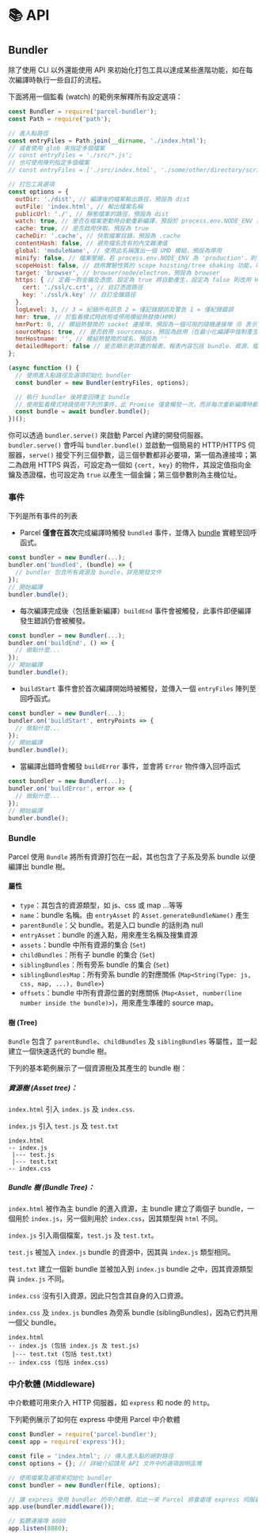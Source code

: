 # 📚 API

## Bundler

除了使用 CLI 以外還能使用 API 來初始化打包工具以達成某些進階功能，如在每次編譯時執行一些自訂的流程。

下面將用一個監看 (watch) 的範例來解釋所有設定選項：

```Javascript
const Bundler = require('parcel-bundler');
const Path = require('path');

// 進入點路徑
const entryFiles = Path.join(__dirname, './index.html');
// 或者使用 glob 來指定多個檔案
// const entryFiles = './src/*.js';
// 也可使用陣列指定多個檔案
// const entryFiles = ['./src/index.html', './some/other/directory/scripts.js'];

// 打包工具選項
const options = {
  outDir: './dist', // 編譯後的檔案輸出路徑，預設為 dist
  outFile: 'index.html', // 輸出檔案名稱
  publicUrl: './', // 靜態檔案的路徑，預設為 dist
  watch: true, // 是否在檔案更動時自動重新編譯，預設於 process.env.NODE_ENV !== 'production' 時啟用
  cache: true, // 是否啟用快取，預設為 true
  cacheDir: '.cache', // 快取檔案目錄，預設為 .cache
  contentHash: false, // 避免檔名含有的內文雜湊值
  global: 'moduleName', // 使用此名稱匯出一個 UMD 模組，預設為停用
  minify: false, // 檔案壓縮，若 process.env.NODE_ENV 為 'production'，則會自動啟用
  scopeHoist: false, // 啟用實驗性質的 scope hoisting/tree shaking 功能，可減少 bundle 的大小
  target: 'browser', // browser/node/electron，預設為 browser
  https: { // 定義一對金鑰及憑證。設定為 true 將自動產生，設定為 false 則改用 HTTP
    cert: './ssl/c.crt', // 自訂憑證路徑
    key: './ssl/k.key' // 自訂金鑰路徑
  },
  logLevel: 3, // 3 = 紀錄所有訊息 2 = 僅記錄錯誤及警告 1 = 僅紀錄錯誤
  hmr: true, // 於監看模式時啟用或停用模組熱替換(HMR)
  hmrPort: 0, // 模組熱替換的 socket 連接埠，預設為一個可用的隨機連接埠（0 表示可用的隨機連接埠）
  sourceMaps: true, // 是否啟用 sourcemaps，預設為啟用（在最小化編譯中強制產生 sourcemap）
  hmrHostname: '', // 模組熱替換的域名，預設為 ''
  detailedReport: false // 是否顯示更詳盡的報表。報表內容包括 bundle、資源、檔案大小及編譯時間等，預設為 false。報表僅在 watch 停用的情況下才會顯示
};

(async function () {
  // 使用進入點路徑及選項初始化 bundler
  const bundler = new Bundler(entryFiles, options);

  // 執行 bundler 後將會回傳主 bundle
  // 使用監看模式時請使用下列的事件，此 Promise 僅會觸發一次，而非每次重新編譯時都會觸發。
  const bundle = await bundler.bundle();
})();
```

你可以透過 `bundler.serve()` 來啟動 Parcel 內建的開發伺服器。`bundler.serve()` 會呼叫 `bundler.bundle()` 並啟動一個簡易的 HTTP/HTTPS 伺服器，`serve()` 接受下列三個參數，這三個參數都非必要項，第一個為連接埠；第二為啟用 HTTPS 與否，可設定為一個如 `{cert, key}` 的物件，其設定值指向金鑰及憑證檔，也可設定為 `true` 以產生一個金鑰；第三個參數則為主機位址。

### 事件

下列是所有事件的列表

- Parcel **僅會在首次**完成編譯時觸發 `bundled` 事件，並傳入 [bundle](#bundle) 實體至回呼函式。

```Javascript
const bundler = new Bundler(...);
bundler.on('bundled', (bundle) => {
  // bundler 包含所有資源及 bundle，詳見開發文件
});
// 開始編譯
bundler.bundle();
```

- 每次編譯完成後（包括重新編譯）`buildEnd` 事件會被觸發，此事件即便編譯發生錯誤仍會被觸發。

```Javascript
const bundler = new Bundler(...);
bundler.on('buildEnd', () => {
  // 做點什麼...
});
// 開始編譯
bundler.bundle();
```

- `buildStart` 事件會於首次編譯開始時被觸發，並傳入一個 `entryFiles` 陣列至回呼函式。

```Javascript
const bundler = new Bundler(...);
bundler.on('buildStart', entryPoints => {
  // 做點什麼...
});
// 開始編譯
bundler.bundle();
```

- 當編譯出錯時會觸發 `buildError` 事件，並會將 `Error` 物件傳入回呼函式

```Javascript
const bundler = new Bundler(...);
bundler.on('buildError', error => {
  // 做點什麼...
});
// 開始編譯
bundler.bundle();
```

### Bundle

Parcel 使用 `Bundle` 將所有資源打包在一起，其也包含了子系及旁系 bundle 以便編譯出 bundle 樹。

#### 屬性

- `type`：其包含的資源類型，如 js、css 或 map …等等
- `name`：bundle 名稱。由 `entryAsset` 的 `Asset.generateBundleName()` 產生
- `parentBundle`：父 bundle。若是入口 bundle 的話則為 null
- `entryAsset`：bundle 的進入點，用來產生名稱及搜集資源
- `assets`：bundle 中所有資源的集合 (`Set`)
- `childBundles`：所有子 bundle 的集合 (`Set`)
- `siblingBundles`：所有旁系 bundle 的集合 (`Set`)
- `siblingBundlesMap`：所有旁系 bundle 的對應關係 (`Map<String(Type: js, css, map, ...), Bundle>`)
- `offsets`：bundle 中所有資源位置的對應關係 (`Map<Asset, number(line number inside the bundle)>`)，用來產生準確的 source map。

#### 樹 (Tree)

`Bundle` 包含了 `parentBundle`、`childBundles` 及 `siblingBundles` 等屬性，並一起建立一個快速迭代的 bundle 樹。

下列的基本範例展示了一個資源樹及其產生的 bundle 樹：

##### 資源樹 (Asset tree)：

`index.html` 引入 `index.js` 及 `index.css`.

`index.js` 引入 `test.js` 及 `test.txt`

```Text
index.html
-- index.js
 |--- test.js
 |--- test.txt
-- index.css
```

##### Bundle 樹 (Bundle Tree)：

`index.html` 被作為主 bundle 的進入資源，主 bundle 建立了兩個子 bundle，一個用於 `index.js`，另一個則用於 `index.css`，因其類型與 `html` 不同。

`index.js` 引入兩個檔案，`test.js` 及 `test.txt`。

`test.js` 被加入 `index.js` bundle 的資源中，因其與 `index.js` 類型相同。

`test.txt` 建立一個新 bundle 並被加入到 `index.js` bundle 之中，因其資源類型與 `index.js` 不同。

`index.css` 沒有引入資源，因此只包含其自身的入口資源。

`index.css` 及 `index.js` bundles 為旁系 bundle (siblingBundles)，因為它們共用一個父 bundle。

```Text
index.html
-- index.js (包括 index.js 及 test.js)
 |--- test.txt (包括 test.txt)
-- index.css (包括 index.css)
```

### 中介軟體 (Middleware)

中介軟體可用來介入 HTTP 伺服器，如 `express` 和 node 的 `http`。

下列範例展示了如何在 express 中使用 Parcel 中介軟體

```Javascript
const Bundler = require('parcel-bundler');
const app = require('express')();

const file = 'index.html'; // 傳入進入點的絕對路徑
const options = {}; // 詳細介紹請見 API 文件中的選項說明區塊

// 使用檔案及選項來初始化 bundler
const bundler = new Bundler(file, options);

// 讓 express 使用 bundler 的中介軟體，如此一來 Parcel 將會處理 express 伺服器上的所有請求
app.use(bundler.middleware());

// 監聽連接埠 8080
app.listen(8080);
```
